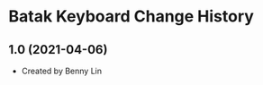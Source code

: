 Batak Keyboard Change History
====================

1.0 (2021-04-06)
----------------
* Created by Benny Lin
